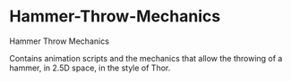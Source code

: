 # Hammer-Throw-Mechanics
Hammer Throw Mechanics

Contains animation scripts and the mechanics that allow the throwing of a hammer, in 2.5D space, in the style of Thor.
